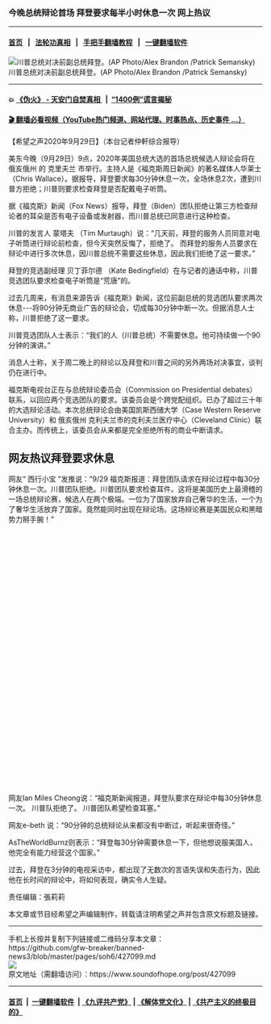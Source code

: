 ### 今晚总统辩论首场 拜登要求每半小时休息一次 网上热议
------------------------

#### [首页](https://github.com/gfw-breaker/banned-news3/blob/master/README.md) &nbsp;&nbsp;|&nbsp;&nbsp; [法轮功真相](https://github.com/begood0513/basic/blob/master/README.md)  &nbsp;&nbsp;|&nbsp;&nbsp; [手把手翻墙教程](https://github.com/gfw-breaker/guides/wiki)  &nbsp;&nbsp;|&nbsp;&nbsp; [一键翻墙软件](https://github.com/gfw-breaker/nogfw/blob/master/README.md)  



<div><img alt="川普总统对决前副总统拜登。(AP Photo/Alex Brandon /Patrick Semansky) " src="https://img.soundofhope.org/2020-09/1601410073262.jpg"/>
<br/><figcaption class="caption">
 川普总统对决前副总统拜登。(AP Photo/Alex Brandon /Patrick Semansky)
</figcaption></div><hr/>

#### 💥 [《伪火》 - 天安门自焚真相 ](http://158.247.195.190:10000/videos/blog/weihuo.html)&nbsp; |&nbsp; [“1400例”谎言揭秘  ](http://158.247.195.190:10000/videos/blog/jiexi1400.html)

#### [ 🎬  翻墙必看视频（YouTube热门频道、网站代理、时事热点、历史事件 ...）](https://github.com/gfw-breaker/links/blob/master/banned.md)

<div><div class="Content__Wrapper sc-1bvya0-0 grZQxZ">
 <p class="meta-top">
  <span class="meta">
   【希望之声2020年9月29日】（本台记者仲軒综合报导）
  </span>
 </p>
 <p align="left" style="text-align:left">
  美东今晚（9月29日）9点，2020年美国总统大选的首场总统候选人辩论会将在
  <ok href="/term/11800">
   俄亥俄州
  </ok>
  的
  <ok href="/term/386947">
   克里夫兰
  </ok>
  市举行。主持人是《福克斯周日新闻》的著名媒体人华莱士（Chris Wallace）。据报导，拜登要求每30分钟休息一次，全场休息2次，遭到川普方拒绝；川普则要求检查拜登是否配戴电子听筒。
 </p>
 <p>
  据《福克斯》新闻（Fox News）报导，拜登（Biden）团队拒绝让第三方检查辩论者的耳朵是否有电子设备或发射器，而川普总统已同意进行这种检查。
 </p>
 <div class="AD_Embed__Wrap-sc-1xslmin-0 igMuqX module desktop">
  <div>
  </div>
 </div>
 <p>
  川普的发言人
  <ok href="/term/386938">
   蒙塔夫
  </ok>
  （Tim Murtaugh）说：“几天前，拜登的服务人员同意对电子听筒进行辩论前检查，但今天突然反悔了，拒绝了。 而拜登的服务人员要求在辩论中进行多次休息，因川普总统不需要这些休息，因此我们拒绝了这一要求。”
 </p>
 <p>
  拜登的竞选副经理
  <ok href="/term/386944">
   贝丁菲尔德
  </ok>
  （Kate Bedingfield）在与记者的通话中称，川普竞选团队要求检查电子听筒是“荒唐”的。
 </p>
 <p>
  过去几周来，有消息来源告诉《福克斯》新闻，这位前副总统的竞选团队要求两次休息---将90分钟无商业广告的辩论会，切成每30分钟中断一次。但据消息人士称，川普拒绝了这一要求。
 </p>
 <p>
  川普竞选团队人士表示：“我们的人（川普总统）不需要休息。他可持续做一个90分钟的演讲。”
 </p>
 <p>
  消息人士称，关于周二晚上的辩论以及拜登和川普之间的另外两场对决事宜，谈判仍在进行中。
 </p>
 <p>
  福克斯电视台正在与总统辩论委员会（Commission on Presidential debates）联系，以回应两个竞选团队的要求。该委员会是个跨党配组织。已办了超过三十年的大选辩论活动。本次总统辩论会由美国凯斯西储大学（Case Western Reserve University）和
  <ok href="/term/11800">
   俄亥俄州
  </ok>
  克利夫兰市的克利夫兰医疗中心（Cleveland Clinic）联合主办。而传统上，该委员会从来都是完全拒绝所有的商业中断请求。
 </p>
 <h2>
  网友热议拜登要求休息
 </h2>
 <p>
  网友“
  <ok href="/term/386941">
   西行小宝
  </ok>
  ”发推说：“9/29 福克斯报道：拜登团队请求在辩论过程中每30分钟休息一次。川普团队拒绝。川普团队要求检查耳件。这将是美国历史上最滑稽的一场总统辩论赛，候选人在两个极端。一位为了国家放弃自己奢华的生活，一个为了奢华生活放弃了国家。竟然能同时出现在辩论场。这场辩论赛是美国民众和黑暗势力掰手腕！”
 </p>
 <div class="soh-embed">
  <div class="soh-embed-inner">
   <div class="iframely-embed" style="max-width: 550px;">
    <div class="iframely-responsive" style="padding-bottom: 100%;">
    </div>
   </div>
  </div>
 </div>
 <p>
  网友Ian Miles Cheong说：“福克斯新闻报道，拜登队要求在辩论中每30分钟休息一次。 川普队拒绝了。 川普团队希望检查耳塞。”
 </p>
 <div class="soh-embed">
  <div class="soh-embed-inner">
   <div class="iframely-embed" style="max-width: 550px;">
    <div class="iframely-responsive">
    </div>
   </div>
  </div>
 </div>
 <p>
  网友e-beth 说：“90分钟的总统辩论从来都没有中断过，听起来很奇怪。”
 </p>
 <p>
  AsTheWorldBurnz则表示：“拜登每30分钟需要休息一下，但他想说服美国人，他完全有能力经营这个国家。”
 </p>
 <div class="soh-embed">
  <div class="soh-embed-inner">
   <div class="iframely-embed" style="max-width: 550px;">
    <div class="iframely-responsive">
    </div>
   </div>
  </div>
 </div>
 <p>
  过去，拜登在3分钟的电视采访中，都出现了无数次的言语失误和失态行为，因此他在长时间的辩论中，将如何表现，确实令人生疑。
 </p>
 <p class="meta-btm">
  责任编辑：張莉莉
 </p>
 <p class="meta-btm">
  本文章或节目经希望之声编辑制作，转载请注明希望之声并包含原文标题及链接。
 </p>
</div>
</div>
<hr/>
手机上长按并复制下列链接或二维码分享本文章：<br/>
https://github.com/gfw-breaker/banned-news3/blob/master/pages/soh6/427099.md <br/>
<a href='https://github.com/gfw-breaker/banned-news3/blob/master/pages/soh6/427099.md'><img src='https://github.com/gfw-breaker/banned-news3/blob/master/pages/soh6/427099.md.png'/></a> <br/>
原文地址（需翻墙访问）：https://www.soundofhope.org/post/427099


------------------------
#### [首页](https://github.com/gfw-breaker/banned-news3/blob/master/README.md) &nbsp;|&nbsp; [一键翻墙软件](https://github.com/gfw-breaker/nogfw/blob/master/README.md) &nbsp;| [《九评共产党》](https://github.com/gfw-breaker/9ping.md/blob/master/README.md#九评之一评共产党是什么) | [《解体党文化》](https://github.com/gfw-breaker/jtdwh.md/blob/master/README.md) | [《共产主义的终极目的》](https://github.com/gfw-breaker/gczydzjmd.md/blob/master/README.md)


<img src='http://gfw-breaker.win/banned-news3/pages/soh6/427099.md' width='0px' height='0px'/>
